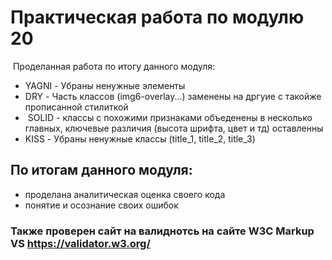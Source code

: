 # Практическая работа по модулю 20

 Проделанная работа по итогу данного модуля:
- YAGNI - Убраны ненужные элементы
- DRY - Часть классов (img6-overlay...) заменены на дргуие с такойже прописанной стилиткой 
-  SOLID - классы с похожими признаками объеденены в несколько главных, ключевые различия (высота шрифта, цвет и тд) оставленны
- KISS - Убраны ненужные классы (title_1, title_2, title_3)

## По итогам данного модуля: 
- проделана аналитическая оценка своего кода
- понятие и осознание своих ошибок

### Также проверен сайт на валиднотсь на сайте W3C Markup VS https://validator.w3.org/
